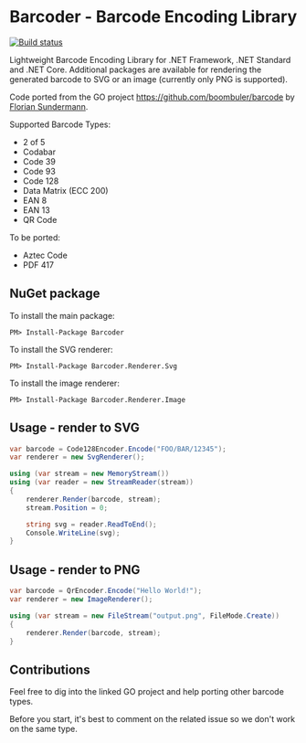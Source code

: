# Barcoder - Barcode Encoding Library

[![Build status](https://ci.appveyor.com/api/projects/status/x6dhc3m70nxj30mx/branch/master?svg=true)](https://ci.appveyor.com/project/huysentruitw/barcoder/branch/master)

Lightweight Barcode Encoding Library for .NET Framework, .NET Standard and .NET Core. Additional packages are available for rendering the generated barcode to SVG or an image (currently only PNG is supported).

Code ported from the GO project https://github.com/boombuler/barcode by [Florian Sundermann](https://github.com/boombuler).

Supported Barcode Types:

* 2 of 5
* Codabar
* Code 39
* Code 93
* Code 128
* Data Matrix (ECC 200)
* EAN 8
* EAN 13
* QR Code

To be ported:

* Aztec Code
* PDF 417

## NuGet package

To install the main package:

    PM> Install-Package Barcoder

To install the SVG renderer:

    PM> Install-Package Barcoder.Renderer.Svg

To install the image renderer:

	PM> Install-Package Barcoder.Renderer.Image
	
## Usage - render to SVG

```csharp
var barcode = Code128Encoder.Encode("FOO/BAR/12345");
var renderer = new SvgRenderer();

using (var stream = new MemoryStream())
using (var reader = new StreamReader(stream))
{
    renderer.Render(barcode, stream);
    stream.Position = 0;

    string svg = reader.ReadToEnd();
    Console.WriteLine(svg);
}
```

## Usage - render to PNG

```csharp
var barcode = QrEncoder.Encode("Hello World!");
var renderer = new ImageRenderer();

using (var stream = new FileStream("output.png", FileMode.Create))
{
    renderer.Render(barcode, stream);
}
```

## Contributions

Feel free to dig into the linked GO project and help porting other barcode types.

Before you start, it's best to comment on the related issue so we don't work on the same type.
